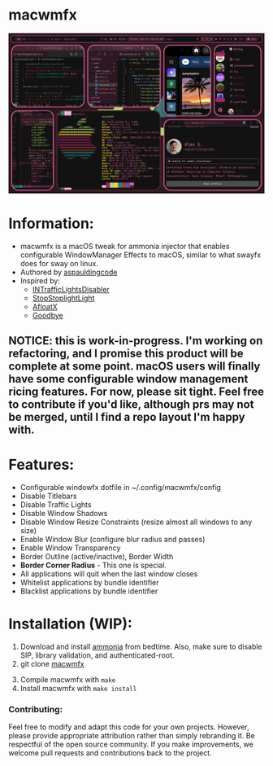 # macwmfx

![Preview](Preview.png)

# Information:
- macwmfx is a macOS tweak for ammonia injector that enables configurable WindowManager Effects to macOS, similar to what swayfx does for sway on linux. 
- Authored by [aspauldingcode](https://github.com/aspauldingcode)
- Inspired by:
  - [INTrafficLightsDisabler](https://github.com/indragiek/INTrafficLightsDisabler)
  - [StopStoplightLight](https://github.com/shishkabibal/StopStoplightLight)
  - [AfloatX](https://github.com/jslegendre/AfloatX)
  - [Goodbye](https://github.com/MacEnhance/Goodbye)

## NOTICE: this is work-in-progress. I'm working on refactoring, and I promise this product will be complete at some point. macOS users will finally have some configurable window management ricing features. For now, please sit tight. Feel free to contribute if you'd like, although prs may not be merged, until I find a repo layout I'm happy with. 

# Features:
- Configurable windowfx dotfile in ~/.config/macwmfx/config
- Disable Titlebars
- Disable Traffic Lights
- Disable Window Shadows
- Disable Window Resize Constraints (resize almost all windows to any size)
- Enable Window Blur (configure blur radius and passes)
- Enable Window Transparency
- Border Outline (active/inactive), Border Width
- **Border Corner Radius** - This one is special.
- All applications will quit when the last window closes
- Whitelist applications by bundle identifier
- Blacklist applications by bundle identifier

# Installation (WIP):
1. Download and install [ammonia](https://github.com/CoreBedtime/ammonia/releases/latest) from bedtime. Also, make sure to disable SIP, library validation, and authenticated-root.
2. git clone [macwmfx](https://github.com/aspauldingcode/macwmfx/)
<!-- 2. Download [macwmfx](https://github.com/aspauldingcode/macwmfx/releases/latest) -->
3. Compile macwmfx with `make`
4. Install macwmfx with `make install`

### Contributing:
Feel free to modify and adapt this code for your own projects. However, please provide appropriate attribution rather than simply rebranding it. Be respectful of the open source community. If you make improvements, we welcome pull requests and contributions back to the project.
